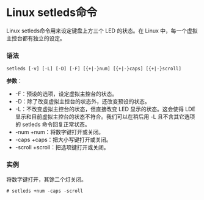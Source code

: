 
# Linux setleds命令



Linux setleds命令用来设定键盘上方三个 LED 的状态。在 Linux 中，每一个虚拟主控台都有独立的设定。

### 语法

```
setleds [-v] [-L] [-D] [-F] [{+|-}num] [{+|-}caps] [{+|-}scroll]
```

**参数**：

*   -F：预设的选项，设定虚拟主控台的状态。
*   -D：除了改变虚拟主控台的状态外，还改变预设的状态。
*   -L：不改变虚拟主控台的状态，但直接改变 LED 显示的状态。这会使得 LDE 显示和目前虚拟主控台的状态不符合。我们可以在稍后用 -L 且不含其它选项的 setleds 命令回复正常状态。
*   -num +num：将数字键打开或关闭。
*   -caps +caps：把大小写键打开或关闭。
*   -scroll +scroll：把选项键打开或关闭。

### 实例

将数字键打开，其馀二个灯关闭。

```
# setleds +num -caps -scroll
```



